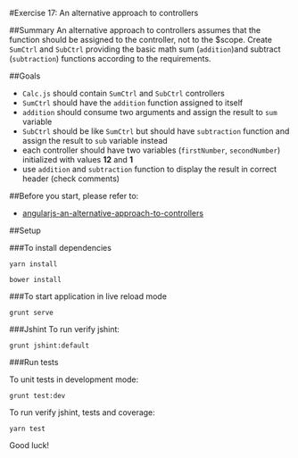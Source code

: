 #Exercise 17: An alternative approach to controllers

##Summary
An alternative approach to controllers assumes that the function should be assigned to the controller, not to the $scope.
Create `SumCtrl` and `SubCtrl` providing the basic math sum (`addition`)and subtract (`subtraction`) functions according to the requirements.

##Goals
* `Calc.js` should contain `SumCtrl` and `SubCtrl` controllers
* `SumCtrl` should have the `addition` function assigned to itself
* `addition` should consume two arguments and assign the result to `sum` variable
* `SubCtrl` should be like `SumCtrl` but should have `subtraction` function and assign the result to `sub` variable instead
* each controller should have two variables (`firstNumber`, `secondNumber`) initialized with values **12** and **1**
* use `addition`  and `subtraction` function to display the result in correct header (check comments)

##Before you start, please refer to:
* [angularjs-an-alternative-approach-to-controllers](https://egghead.io/lessons/angularjs-an-alternative-approach-to-controllers)

##Setup

###To install dependencies 

```
yarn install
```

```
bower install
```

###To start application in live reload mode

    grunt serve
    
###Jshint
To run verify jshint:
    
    grunt jshint:default

###Run tests

To unit tests in development mode:
    
    grunt test:dev
    

To run verify jshint, tests and coverage:

    yarn test


Good luck!
